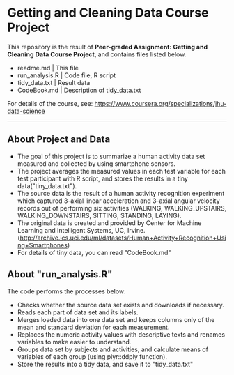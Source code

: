 ﻿Getting and Cleaning Data Course Project
===================

This repository is the result of **Peer-graded Assignment: Getting and Cleaning Data Course Project**, and contains files listed below.

- readme.md | This file
- run_analysis.R | Code file, R script
- tidy_data.txt | Result data
- CodeBook.md | Description of tidy_data.txt

For details of the course, see: https://www.coursera.org/specializations/jhu-data-science

----------
About Project and Data
-------------------
- The goal of this project is to summarize a human activity data set measured and collected by using smartphone sensors. 
- The project averages the measured values in each test variable for each test participant with R script, and stores the results in a tiny data("tiny_data.txt"). 
- The source data is the result of a human activity recognition experiment which captured 3-axial linear acceleration and 3-axial angular velocity records out of performing six activities (WALKING, WALKING_UPSTAIRS, WALKING_DOWNSTAIRS, SITTING, STANDING, LAYING).
- The original data is created and provided by Center for Machine Learning and Intelligent Systems, UC, Irvine. (http://archive.ics.uci.edu/ml/datasets/Human+Activity+Recognition+Using+Smartphones)
- For details of tiny data, you can read "CodeBook.md" 


About "run_analysis.R" 
-------------
The code performs the processes below:

- Checks whether the source data set exists and downloads if necessary.
- Reads each part of data set and its labels.
- Merges loaded data into one data set and keeps columns only of the mean and standard deviation for each measurement.
- Replaces the numeric activity values with descriptive texts and renames variables to make easier to understand.
- Groups data set by subjects and activities, and calculate means of variables of each group (using plyr::ddply function).
- Store the results into a tidy data, and save it to "tidy_data.txt"
     
